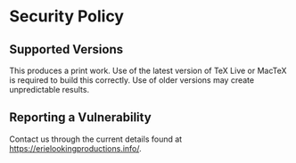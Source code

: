 # Security Policy

## Supported Versions

This produces a print work.  Use of the latest version of TeX Live or MacTeX is required to build this correctly.  Use of older versions may create unpredictable results.

## Reporting a Vulnerability

Contact us through the current details found at <https://erielookingproductions.info/>.
